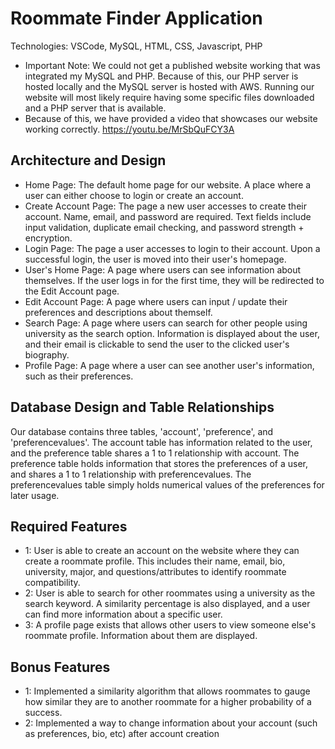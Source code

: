 # Roommate Finder Application
Technologies: VSCode, MySQL, HTML, CSS, Javascript, PHP
- Important Note: We could not get a published website working that was integrated my MySQL and PHP. Because of this, our PHP server is hosted locally and the MySQL server is hosted with AWS. Running our website will most likely require having some specific files downloaded and a PHP server that is available.
- Because of this, we have provided a video that showcases our website working correctly. https://youtu.be/MrSbQuFCY3A

## Architecture and Design
- Home Page: The default home page for our website. A place where a user can either choose to login or create an account.
- Create Account Page: The page a new user accesses to create their account. Name, email, and password are required. Text fields include input validation, duplicate email checking, and password strength + encryption.
- Login Page: The page a user accesses to login to their account. Upon a successful login, the user is moved into their user's homepage.
- User's Home Page: A page where users can see information about themselves. If the user logs in for the first time, they will be redirected to the Edit Account page.
- Edit Account Page: A page where users can input / update their preferences and descriptions about themself. 
- Search Page: A page where users can search for other people using university as the search option. Information is displayed about the user, and their email is clickable to send the user to the clicked user's biography.
- Profile Page: A page where a user can see another user's information, such as their preferences.

## Database Design and Table Relationships
Our database contains three tables, 'account', 'preference', and 'preferencevalues'.
The account table has information related to the user, and the preference table shares a 1 to 1 relationship with account. 
The preference table holds information that stores the preferences of a user, and shares a 1 to 1 relationship with preferencevalues.
The preferencevalues table simply holds numerical values of the preferences for later usage.

## Required Features
- 1: User is able to create an account on the website where they can create a roommate profile. This includes their name, email, bio, university, major, and questions/attributes to identify roommate compatibility.
- 2: User is able to search for other roommates using a university as the search keyword. A similarity percentage is also displayed, and a user can find more information about a specific user.
- 3: A profile page exists that allows other users to view someone else's roommate profile. Information about them are displayed.

## Bonus Features
- 1: Implemented a similarity algorithm that allows roommates to gauge how similar they are to another roommate for a higher probability of a success.
- 2: Implemented a way to change information about your account (such as preferences, bio, etc) after account creation
